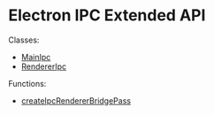# Electron IPC Extended  API

Classes:
- [MainIpc](./main_ipc.md)
- [RendererIpc](./renderer_ipc.md)

Functions:
- [createIpcRendererBridgePass](./functions.md#createipcrendererbridgepassipc)